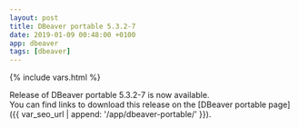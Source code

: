 ```yaml
---
layout: post
title: DBeaver portable 5.3.2-7
date: 2019-01-09 00:48:00 +0100
app: dbeaver
tags: [dbeaver]
---
```

{% include vars.html %}

Release of DBeaver portable 5.3.2-7 is now available.<br />
You can find links to download this release on the [DBeaver portable page]({{ var_seo_url | append: '/app/dbeaver-portable/' }}).